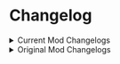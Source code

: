 # Changelog

<details><summary>Current Mod Changelogs</summary>

* 1.2.4
  * Camera can now pick up items on the ground to the player's inventory. 
* 1.2.3
  * Quick recompile for Ashlands, just in case. 
* 1.2.2
    * Fix some oversights on my part. Version wasn't updated to use the new variable.
    * Update ServerSync internally, it had optimizations and bug fixes this time around.
    * Code Project Updates: Made it easier to build and change the project pathing
* 1.2.1
    * Update for Valheim 0.217.22
* 1.2.0
    * Fix compatibility with my [FirstPersonMode](https://valheim.thunderstore.io/package/Azumatt/FirstPersonMode/) mod
* 1.1.3
    * Fix the default for Move_With_Respect_To_World to be off, like it was in the original mod.

* 1.1.0 / 1.1.1 / 1.1.2

    * Add ServerSync to the mod
        * This is meant to prevent exploiting. The mod will now version check with itself and the server. If the server
          is not running the same version as the client, the client will not be able to connect to the server.
            * This doesn't prevent you from using the mod on only the client
    * Update README in v1.1.1
    * Fix a fuckup in v1.1.2. Forgot to change the csjproj file to reflect having ServerSync

* 1.0.0

    * Initial release
        * Forked from CookieMilk's version of Build Camera
        * Updated to add FileWatcher to the code for live direct file changes.

</details>


<details><summary>Original Mod Changelogs</summary>

* Version 1.6.3
    * Added automatic detection of tool (Thanks MSchmoecker!!)
* Version 1.6.2
    * Added support for custom hammers.
* Version 1.6.1
    * Fix camera's controller up and down movement.
* Version 1.6
    * Rebuild for Hearth and Home update.
    * Change build camera's controller up and down movement to reuse same buttons as controller jump and crouch.
    * Add support for ImprovedHammer from BuildIt mod.
* Version 1.5.1
    * Reduce spam when changing the two build distances (now uses LogDebug).
    * When changing the two build distances, be a little more agressive: change if current value is less than setting.
* Version 1.5
    * Change build distances: "distance can build from avatar" and "distance can build from workbench"
    * Fix gamepad joystick.
* Version 1.4
    * Stop ignoring the "Hide equipped tool/weapon" hotkey; allow it to put the tool away (and disable build camera).
* Version 1.3
    * Build Mode is usable with Hoe and Cultivator.
    * Don't turn build camera when user has piece selection HUD visible.
* Version 1.2
    * Fix camera panning (i.e. movement) speed: mousewheel does not change panning speed. Panning speed is about the
      same as walking speed. Hold shift to speed up. Add configuration option to change speed.
    * Don't allow looking so far up or down that camera is now upside down.
    * Camera turn speed respects user's Invert Mouse and Mouse Sensitivity options.
    * When entering build mode, we reset the view direction of the build camera, so that it matches the player's current
      view direction.
    * Add configurable option Move_With_Respect_To_World: When true, camera panning input (e.g. pressing WASD) moves the
      camera with respect to the world coordinates, not current camera view direction.
    * Don't move camera when user is in the menu, chat, etc.
    * Change Camera_Range_Multiplier default to 1 to provide an experience as close to vanilla as possible.
    * When the config option Verbose_Logging is true, explain 3 reasons why build mode is not activated.
* Version 1.1
    * Fix: don't only show the sky.
* Version 1.0.0.0
    * Initial release.

</details>